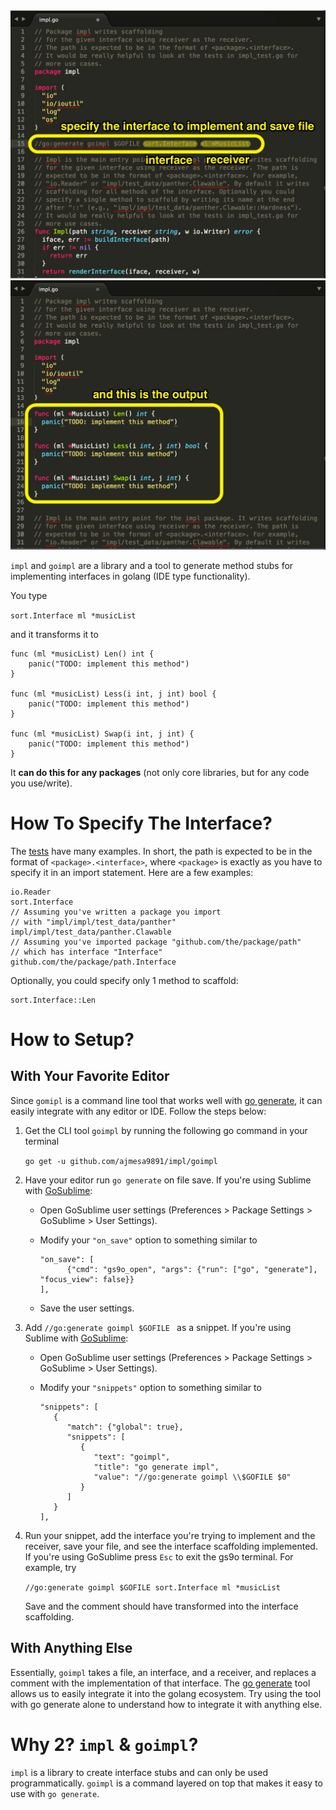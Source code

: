 
<img src="impl_before.jpg" width="600" />
<img src="impl_after.jpg" width="600" />

`impl` and `goimpl` are a library and a tool to generate method stubs for implementing interfaces in golang (IDE type functionality).

You type

`sort.Interface ml *musicList`

and it transforms it to 

```
func (ml *musicList) Len() int {
	panic("TODO: implement this method")
}

func (ml *musicList) Less(i int, j int) bool {
	panic("TODO: implement this method")
}

func (ml *musicList) Swap(i int, j int) {
	panic("TODO: implement this method")
}
```

It **can do this for any packages** (not only core libraries, but for any code you use/write).

# How To Specify The Interface?
The [tests](https://github.com/ajmesa9891/impl/blob/master/impl/impl_test.go) have many examples. In short, the path is expected to be in the format of  `<package>.<interface>`, where  `<package>` is exactly as you have to specify it in an import statement. Here are a few examples: 

```
io.Reader
sort.Interface
// Assuming you've written a package you import 
// with "impl/impl/test_data/panther"
impl/impl/test_data/panther.Clawable
// Assuming you've imported package "github.com/the/package/path"
// which has interface "Interface"
github.com/the/package/path.Interface
```

Optionally, you could specify only 1 method to scaffold:

```
sort.Interface::Len
```

# How to Setup?

## With Your Favorite Editor
Since `gomipl` is a command line tool that works well with [go generate](https://blog.golang.org/generate), it can easily integrate with any editor or IDE. Follow the steps below:

1. Get the CLI tool `goimpl` by running the following go command in your terminal

   `go get -u github.com/ajmesa9891/impl/goimpl`

2. Have your editor run `go generate` on file save. If you're using Sublime with [GoSublime](https://github.com/DisposaBoy/GoSublime):
   * Open GoSublime user settings (Preferences > Package Settings > GoSublime > User Settings).
   * Modify your `"on_save"` option to something similar to 

      ```
      "on_save": [
            {"cmd": "gs9o_open", "args": {"run": ["go", "generate"], "focus_view": false}}
      ],
      ```
   * Save the user settings.
3. Add `//go:generate goimpl $GOFILE ` as a snippet. If you're using Sublime with [GoSublime](https://github.com/DisposaBoy/GoSublime):
   * Open GoSublime user settings (Preferences > Package Settings > GoSublime > User Settings).
   * Modify your `"snippets"` option to something similar to 

      ```
      "snippets": [
         {
            "match": {"global": true},
            "snippets": [
               {
                  "text": "goimpl",
                  "title": "go generate impl",
                  "value": "//go:generate goimpl \\$GOFILE $0"
               }
            ]
         }
      ],
      ```
4. Run your snippet, add the interface you're trying to implement and the receiver, save your file, and see the interface scaffolding implemented. If you're using GoSublime press `Esc` to exit the gs9o terminal. For example, try 

   `//go:generate goimpl $GOFILE sort.Interface ml *musicList`

   Save and the comment should have transformed into the interface scaffolding.

## With Anything Else
Essentially, `goimpl` takes a file, an interface, and a receiver, and replaces a comment with the implementation of that interface. The [go generate](https://blog.golang.org/generate) tool allows us to easily integrate it into the golang ecosystem. Try using the tool with go generate alone to understand how to integrate it with anything else.

# Why 2? `impl` & `goimpl`?
`impl` is a library to create interface stubs and can only be used programmatically. `goimpl` is a command layered on top that makes it easy to use with `go generate`.
